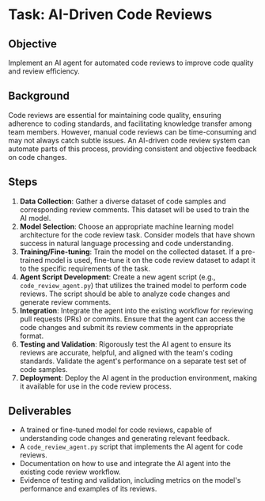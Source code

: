 # Task: AI-Driven Code Reviews

## Objective
Implement an AI agent for automated code reviews to improve code quality and review efficiency.

## Background
Code reviews are essential for maintaining code quality, ensuring adherence to coding standards, and facilitating knowledge transfer among team members. However, manual code reviews can be time-consuming and may not always catch subtle issues. An AI-driven code review system can automate parts of this process, providing consistent and objective feedback on code changes.

## Steps
1. **Data Collection**: Gather a diverse dataset of code samples and corresponding review comments. This dataset will be used to train the AI model.
2. **Model Selection**: Choose an appropriate machine learning model architecture for the code review task. Consider models that have shown success in natural language processing and code understanding.
3. **Training/Fine-tuning**: Train the model on the collected dataset. If a pre-trained model is used, fine-tune it on the code review dataset to adapt it to the specific requirements of the task.
4. **Agent Script Development**: Create a new agent script (e.g., `code_review_agent.py`) that utilizes the trained model to perform code reviews. The script should be able to analyze code changes and generate review comments.
5. **Integration**: Integrate the agent into the existing workflow for reviewing pull requests (PRs) or commits. Ensure that the agent can access the code changes and submit its review comments in the appropriate format.
6. **Testing and Validation**: Rigorously test the AI agent to ensure its reviews are accurate, helpful, and aligned with the team's coding standards. Validate the agent's performance on a separate test set of code samples.
7. **Deployment**: Deploy the AI agent in the production environment, making it available for use in the code review process.

## Deliverables
- A trained or fine-tuned model for code reviews, capable of understanding code changes and generating relevant feedback.
- A `code_review_agent.py` script that implements the AI agent for code reviews.
- Documentation on how to use and integrate the AI agent into the existing code review workflow.
- Evidence of testing and validation, including metrics on the model's performance and examples of its reviews.
